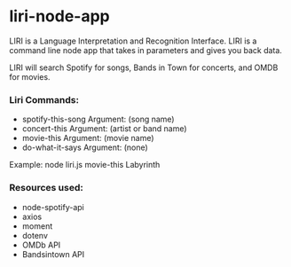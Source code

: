 # liri-node-app
LIRI is a Language Interpretation and Recognition Interface. LIRI is a command line node app that takes in parameters and gives you back data.

LIRI will search Spotify for songs, Bands in Town for concerts, and OMDB for movies.

### Liri Commands:
- spotify-this-song   Argument: (song name)
- concert-this        Argument: (artist or band name)
- movie-this          Argument: (movie name)
- do-what-it-says     Argument: (none)

Example: node liri.js movie-this Labyrinth


### Resources used:
- node-spotify-api
- axios
- moment
- dotenv
- OMDb API
- Bandsintown API
